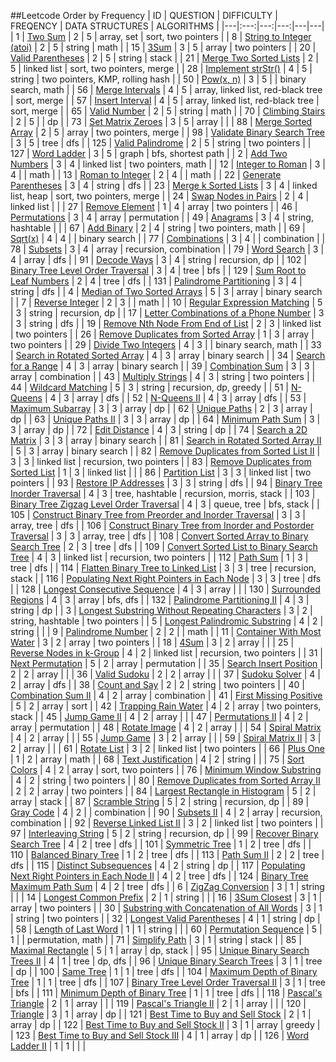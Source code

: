 ##Leetcode Order by Frequency
| ID | QUESTION | DIFFICULTY | FREQENCY | DATA STRUCTURES | ALGORITHMS |
|---|:---:|---:|---:|---|---|
| 1 | [Two Sum](./Array/2sum.py) | 2 | 5 | array, set | sort, two pointers |
| 8 | [String to Integer (atoi)](./Leetcode/String_to_Integer_atoi.py) | 2 | 5 | string | math |
| 15 | [3Sum](./Leetcode/3Sum.py) | 3 | 5 | array | two pointers |
| 20 | [Valid Parentheses](./Leetcode/Valid_Parentheses.py) | 2 | 5 | string | stack |
| 21 | [Merge Two Sorted Lists](./Leetcode/Merge_Two_Sorted_Lists.py) | 2 | 5 | linked list | sort, two pointers, merge |
| 28 | [Implement strStr()](./Leetcode/Implement_strStr.py) | 4 | 5 | string | two pointers, KMP, rolling hash |
| 50 | [Pow(x, n)](./Leetcode/Powx-n.py) | 3 | 5 |  | binary search, math |
| 56 | [Merge Intervals](./Leetcode/Merge_Intervals.py) | 4 | 5 | array, linked list, red-black tree | sort, merge |
| 57 | [Insert Interval](./Leetcode/Insert_Interval.py) | 4 | 5 | array, linked list, red-black tree | sort, merge |
| 65 | [Valid Number](./Leetcode/Valid_Number.py) | 2 | 5 | string | math |
| 70 | [Climbing Stairs](./Leetcode/Climbing_Stairs.py) | 2 | 5 |  | dp |
| 73 | [Set Matrix Zeroes](./Leetcode/Set_Matrix_Zeroes.py) | 3 | 5 | array |  |
| 88 | [Merge Sorted Array](./Leetcode/Merge_Sorted_Array.py) | 2 | 5 | array | two pointers, merge |
| 98 | [Validate Binary Search Tree](./Leetcode/Validate_Binary_Search_Tree.py) | 3 | 5 | tree | dfs |
| 125 | [Valid Palindrome](./Leetcode/Valid_Palindrome.py) | 2 | 5 | string | two pointers |
| 127 | [Word Ladder](./Leetcode/Word_Ladder.py) | 3 | 5 | graph | bfs, shortest path |
| 2 | [Add Two Numbers](./Leetcode/Add_Two_Numbers.py) | 3 | 4 | linked list | two pointers, math |
| 12 | [Integer to Roman](./Leetcode/Integer_to_Roman.py) | 3 | 4 |  | math |
| 13 | [Roman to Integer](./Leetcode/Roman_to_Integer.py) | 2 | 4 |  | math |
| 22 | [Generate Parentheses](./Leetcode/Generate_Parentheses.py) | 3 | 4 | string | dfs |
| 23 | [Merge k Sorted Lists](./Leetcode/Merge_k_Sorted_Lists.py) | 3 | 4 | linked list, heap | sort, two pointers, merge |
| 24 | [Swap Nodes in Pairs](./Leetcode/Swap_Nodes_in_Pairs.py) | 2 | 4 | linked list |  |
| 27 | [Remove Element](./Leetcode/Remove_Element.py) | 1 | 4 | array | two pointers |
| 46 | [Permutations](./Leetcode/Permutations.py) | 3 | 4 | array | permutation |
| 49 | [Anagrams](./Leetcode/Anagrams.py) | 3 | 4 | string, hashtable |  |
| 67 | [Add Binary](./Leetcode/Add_Binary.py) | 2 | 4 | string | two pointers, math |
| 69 | [Sqrt(x)](./Leetcode/Sqrtx.py) | 4 | 4 |  | binary search |
| 77 | [Combinations](./Leetcode/Combinations.py) | 3 | 4 |  | combination |
| 78 | [Subsets](./Leetcode/Subsets.py) | 3 | 4 | array | recursion, combination |
| 79 | [Word Search](./Leetcode/Word_Search.py) | 3 | 4 | array | dfs |
| 91 | [Decode Ways](./Leetcode/Decode_Ways.py) | 3 | 4 | string | recursion, dp |
| 102 | [Binary Tree Level Order Traversal](./Leetcode/Binary_Tree_Level_Order_Traversal.py) | 3 | 4 | tree | bfs |
| 129 | [Sum Root to Leaf Numbers](./Leetcode/Sum_Root_to_Leaf_Numbers.py) | 2 | 4 | tree | dfs |
| 131 | [Palindrome Partitioning](./Leetcode/Palindrome_Partitioning.py) | 3 | 4 | string | dfs |
| 4 | [Median of Two Sorted Arrays](./Leetcode/Median_of_Two_Sorted_Arrays.py) | 5 | 3 | array | binary search |
| 7 | [Reverse Integer](./Leetcode/Reverse_Integer.py) | 2 | 3 |  | math |
| 10 | [Regular Expression Matching](./Leetcode/Regular_Expression_Matching.py) | 5 | 3 | string | recursion, dp |
| 17 | [Letter Combinations of a Phone Number](./Leetcode/Letter_Combinations_of_a_Phone_Number.py) | 3 | 3 | string | dfs |
| 19 | [Remove Nth Node From End of List](./Leetcode/Remove_Nth_Node_From_End_of_List.py) | 2 | 3 | linked list | two pointers |
| 26 | [Remove Duplicates from Sorted Array](./Leetcode/Remove_Duplicates_from_Sorted_Array.py) | 1 | 3 | array | two pointers |
| 29 | [Divide Two Integers](./Leetcode/Divide_Two_Integers.py) | 4 | 3 |  | binary search, math |
| 33 | [Search in Rotated Sorted Array](./Leetcode/Search_in_Rotated_Sorted_Array.py) | 4 | 3 | array | binary search |
| 34 | [Search for a Range](./Leetcode/Search_for_a_Range.py) | 4 | 3 | array | binary search |
| 39 | [Combination Sum](./Leetcode/Combination_Sum.py) | 3 | 3 | array | combination |
| 43 | [Multiply Strings](./Leetcode/Multiply_Strings.py) | 4 | 3 | string | two pointers |
| 44 | [Wildcard Matching](./Leetcode/Wildcard_Matching.py) | 5 | 3 | string | recursion, dp, greedy |
| 51 | [N-Queens](./Leetcode/N-Queens.py) | 4 | 3 | array | dfs |
| 52 | [N-Queens II](./Leetcode/N-Queens_II.py) | 4 | 3 | array | dfs |
| 53 | [Maximum Subarray](./Leetcode/Maximum_Subarray.py) | 3 | 3 | array | dp |
| 62 | [Unique Paths](./Leetcode/Unique_Paths.py) | 2 | 3 | array | dp |
| 63 | [Unique Paths II](./Leetcode/Unique_Paths_II.py) | 3 | 3 | array | dp |
| 64 | [Minimum Path Sum](./Leetcode/Minimum_Path_Sum.py) | 3 | 3 | array | dp |
| 72 | [Edit Distance](./Leetcode/Edit_Distance.py) | 4 | 3 | string | dp |
| 74 | [Search a 2D Matrix](./Interviews/Search_a_2D_Matrix.py) | 3 | 3 | array | binary search |
| 81 | [Search in Rotated Sorted Array II](./Leetcode/Search_in_Rotated_Sorted_Array_II.py) | 5 | 3 | array | binary search |
| 82 | [Remove Duplicates from Sorted List II](./Leetcode/Remove_Duplicates_from_Sorted_List_II.py) | 3 | 3 | linked list | recursion, two pointers |
| 83 | [Remove Duplicates from Sorted List](./Leetcode/Remove_Duplicates_from_Sorted_List.py) | 1 | 3 | linked list |  |
| 86 | [Partition List](./Leetcode/Partition_List.py) | 3 | 3 | linked list | two pointers |
| 93 | [Restore IP Addresses](./Leetcode/Restore_IP_Addresses.py) | 3 | 3 | string | dfs |
| 94 | [Binary Tree Inorder Traversal](./Leetcode/Binary_Tree_Inorder_Traversal.py) | 4 | 3 | tree, hashtable | recursion, morris, stack |
| 103 | [Binary Tree Zigzag Level Order Traversal](./Leetcode/Binary_Tree_Zigzag_Level_Order_Traversal.py) | 4 | 3 | queue, tree | bfs, stack |
| 105 | [Construct Binary Tree from Preorder and Inorder Traversal](./Leetcode/Construct_Binary_Tree_from_Preorder_and_Inorder_Traversal.py) | 3 | 3 | array, tree | dfs |
| 106 | [Construct Binary Tree from Inorder and Postorder Traversal](./Leetcode/Construct_Binary_Tree_from_Inorder_and_Postorder_Traversal.py) | 3 | 3 | array, tree | dfs |
| 108 | [Convert Sorted Array to Binary Search Tree](./Leetcode/Convert_Sorted_Array_to_Binary_Search_Tree.py) | 2 | 3 | tree | dfs |
| 109 | [Convert Sorted List to Binary Search Tree](./Leetcode/Convert_Sorted_List_to_Binary_Search_Tree.py) | 4 | 3 | linked list | recursion, two pointers |
| 112 | [Path Sum](./Leetcode/Path_Sum.py) | 1 | 3 | tree | dfs |
| 114 | [Flatten Binary Tree to Linked List](./Leetcode/Flatten_Binary_Tree_to_Linked_List.py) | 3 | 3 | tree | recursion, stack |
| 116 | [Populating Next Right Pointers in Each Node](./Leetcode/Populating_Next_Right_Pointers_in_Each_Node.py) | 3 | 3 | tree | dfs |
| 128 | [Longest Consecutive Sequence](./Leetcode/Longest_Consecutive_Sequence.py) | 4 | 3 | array |  |
| 130 | [Surrounded Regions](./Leetcode/Surrounded_Regions.py) | 4 | 3 | array | bfs, dfs |
| 132 | [Palindrome Partitioning II](./Leetcode/Palindrome_Partitioning_II.py) | 4 | 3 | string | dp |
| 3 | [Longest Substring Without Repeating Characters](./Leetcode/Longest_Substring_Without_Repeating_Characters.py) | 3 | 2 | string, hashtable | two pointers |
| 5 | [Longest Palindromic Substring](./Leetcode/Longest_Palindromic_Substring.py) | 4 | 2 | string |  |
| 9 | [Palindrome Number](./Leetcode/Palindrome_Number.py) | 2 | 2 |  | math |
| 11 | [Container With Most Water](./Leetcode/Container_With_Most_Water.py) | 3 | 2 | array | two pointers |
| 18 | [4Sum](./Leetcode/4Sum.py) | 3 | 2 | array |  |
| 25 | [Reverse Nodes in k-Group](./Leetcode/Reverse_Nodes_in_k-Group.py) | 4 | 2 | linked list | recursion, two pointers |
| 31 | [Next Permutation](./Leetcode/Next_Permutation.py) | 5 | 2 | array | permutation |
| 35 | [Search Insert Position](./Leetcode/Search_Insert_Position.py) | 2 | 2 | array |  |
| 36 | [Valid Sudoku](./Leetcode/Valid_Sudoku.py) | 2 | 2 | array |  |
| 37 | [Sudoku Solver](./Leetcode/Sudoku_Solver.py) | 4 | 2 | array | dfs |
| 38 | [Count and Say](./Leetcode/Count_and_Say.py) | 2 | 2 | string | two pointers |
| 40 | [Combination Sum II](./Leetcode/Combination_Sum_II.py) | 4 | 2 | array | combination |
| 41 | [First Missing Positive](./Leetcode/First_Missing_Positive.py) | 5 | 2 | array | sort |
| 42 | [Trapping Rain Water](./Leetcode/Trapping_Rain_Water.py) | 4 | 2 | array | two pointers, stack |
| 45 | [Jump Game II](./Leetcode/Jump_Game_II.py) | 4 | 2 | array |  |
| 47 | [Permutations II](./Leetcode/Permutations_II.py) | 4 | 2 | array | permutation |
| 48 | [Rotate Image](./Leetcode/Rotate_Image.py) | 4 | 2 | array |  |
| 54 | [Spiral Matrix](./Leetcode/Spiral_Matrix.py) | 4 | 2 | array |  |
| 55 | [Jump Game](./Leetcode/Jump_Game.py) | 3 | 2 | array |  |
| 59 | [Spiral Matrix II](./Leetcode/Spiral_Matrix_II.py) | 3 | 2 | array |  |
| 61 | [Rotate List](./Leetcode/Rotate_List.py) | 3 | 2 | linked list | two pointers |
| 66 | [Plus One](./Leetcode/Plus_One.py) | 1 | 2 | array | math |
| 68 | [Text Justification](./Leetcode/Text_Justification.py) | 4 | 2 | string |  |
| 75 | [Sort Colors](./Leetcode/Sort_Colors.py) | 4 | 2 | array | sort, two pointers |
| 76 | [Minimum Window Substring](./Leetcode/Minimum_Window_Substring.py) | 4 | 2 | string | two pointers |
| 80 | [Remove Duplicates from Sorted Array II](./Leetcode/Remove_Duplicates_from_Sorted_Array_II.py) | 2 | 2 | array | two pointers |
| 84 | [Largest Rectangle in Histogram](./Leetcode/Largest_Rectangle_in_Histogram.py) | 5 | 2 | array | stack |
| 87 | [Scramble String](./Leetcode/Scramble_String.py) | 5 | 2 | string | recursion, dp |
| 89 | [Gray Code](./Leetcode/Gray_Code.py) | 4 | 2 |  | combination |
| 90 | [Subsets II](./Leetcode/Subsets_II.py) | 4 | 2 | array | recursion, combination |
| 92 | [Reverse Linked List II](./Leetcode/Reverse_Linked_List_II.py) | 3 | 2 | linked list | two pointers |
| 97 | [Interleaving String](./Leetcode/Interleaving_String.py) | 5 | 2 | string | recursion, dp |
| 99 | [Recover Binary Search Tree](./Leetcode/Recover_Binary_Search_Tree.py) | 4 | 2 | tree | dfs |
| 101 | [Symmetric Tree](./Leetcode/Symmetric_Tree.py) | 1 | 2 | tree | dfs |
| 110 | [Balanced Binary Tree](./Leetcode/Balanced_Binary_Tree.py) | 1 | 2 | tree | dfs |
| 113 | [Path Sum II](./Leetcode/Path_Sum_II.py) | 2 | 2 | tree | dfs |
| 115 | [Distinct Subsequences](./Leetcode/Distinct_Subsequences.py) | 4 | 2 | string | dp |
| 117 | [Populating Next Right Pointers in Each Node II](./Leetcode/Populating_Next_Right_Pointers_in_Each_Node_II.py) | 4 | 2 | tree | dfs |
| 124 | [Binary Tree Maximum Path Sum](./Leetcode/Binary_Tree_Maximum_Path_Sum.py) | 4 | 2 | tree | dfs |
| 6 | [ZigZag Conversion](./Leetcode/ZigZag_Conversion.py) | 3 | 1 | string |  |
| 14 | [Longest Common Prefix](./Leetcode/Longest_Common_Prefix.py) | 2 | 1 | string |  |
| 16 | [3Sum Closest](./Leetcode/3Sum_Closest.py) | 3 | 1 | array | two pointers |
| 30 | [Substring with Concatenation of All Words](./Leetcode/Substring_with_Concatenation_of_All_Words.py) | 3 | 1 | string | two pointers |
| 32 | [Longest Valid Parentheses](./Leetcode/Longest_Valid_Parentheses.py) | 4 | 1 | string | dp |
| 58 | [Length of Last Word](./Leetcode/Length_of_Last_Word.py) | 1 | 1 | string |  |
| 60 | [Permutation Sequence](./Leetcode/Permutation_Sequence.py) | 5 | 1 |  | permutation, math |
| 71 | [Simplify Path](./Leetcode/Simplify_Path.py) | 3 | 1 | string | stack |
| 85 | [Maximal Rectangle](./Leetcode/Maximal_Rectangle.py) | 5 | 1 | array | dp, stack |
| 95 | [Unique Binary Search Trees II](./Leetcode/Unique_Binary_Search_Trees_II.py) | 4 | 1 | tree | dp, dfs |
| 96 | [Unique Binary Search Trees](./Leetcode/Unique_Binary_Search_Trees.py) | 3 | 1 | tree | dp |
| 100 | [Same Tree](./Leetcode/Same_Tree.py) | 1 | 1 | tree | dfs |
| 104 | [Maximum Depth of Binary Tree](./Leetcode/Maximum_Depth_of_Binary_Tree.py) | 1 | 1 | tree | dfs |
| 107 | [Binary Tree Level Order Traversal II](./Leetcode/Binary_Tree_Level_Order_Traversal_II.py) | 3 | 1 | tree | bfs |
| 111 | [Minimum Depth of Binary Tree](./Leetcode/Minimum_Depth_of_Binary_Tree.py) | 1 | 1 | tree | dfs |
| 118 | [Pascal's Triangle](./Leetcode/Pascals_Triangle.py) | 2 | 1 | array |  |
| 119 | [Pascal's Triangle II](./Leetcode/Pascals_Triangle_II.py) | 2 | 1 | array |  |
| 120 | [Triangle](./Leetcode/Triangle.py) | 3 | 1 | array | dp |
| 121 | [Best Time to Buy and Sell Stock](./Leetcode/Best_Time_to_Buy_and_Sell_Stock.py) | 2 | 1 | array | dp |
| 122 | [Best Time to Buy and Sell Stock II](./Leetcode/Best_Time_to_Buy_and_Sell_Stock_II.py) | 3 | 1 | array | greedy |
| 123 | [Best Time to Buy and Sell Stock III](./Leetcode/Best_Time_to_Buy_and_Sell_Stock_III.py) | 4 | 1 | array | dp |
| 126 | [Word Ladder II](./Leetcode/Word_Ladder_II.py) | 1 | 1 |  |  |
